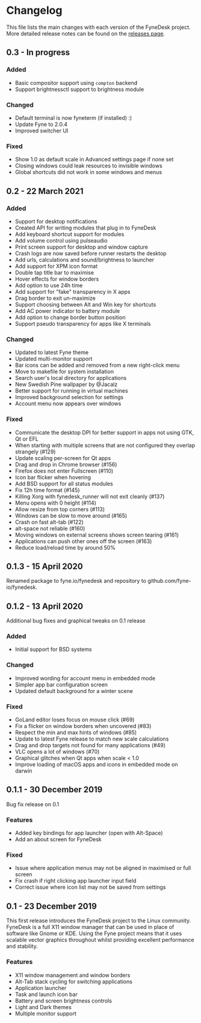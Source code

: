 # Changelog

This file lists the main changes with each version of the FyneDesk project.
More detailed release notes can be found on the [releases page](https://github.com/fyne-io/desktop/releases). 

## 0.3 - In progress

### Added

* Basic compositor support using `compton` backend
* Support brightnessctl support to brightness module

### Changed

* Default terminal is now fyneterm (if installed) :)
* Update Fyne to 2.0.4
* Improved switcher UI

### Fixed

* Show 1.0 as default scale in Advanced settings page if none set
* Closing windows could leak resources to invisible windows
* Global shortcuts did not work in some windows and menus


## 0.2 - 22 March 2021

### Added

* Support for desktop notifications
* Created API for writing modules that plug in to FyneDesk
* Add keyboard shortcut support for modules
* Add volume control using pulseaudio
* Print screen support for desktop and window capture
* Crash logs are now saved before runner restarts the desktop
* Add urls, calculations and sound/brightness to launcher
* Add support for XPM icon format
* Double tap title bar to maximise
* Hover effects for window borders
* Add option to use 24h time
* Add support for "fake" transparency in X apps
* Drag border to exit un-maximize
* Support choosing between Alt and Win key for shortcuts
* Add AC power indicator to battery module
* Add option to change border button position
* Support pseudo transparency for apps like X terminals

### Changed

* Updated to latest Fyne theme
* Updated multi-monitor support
* Bar icons can be added and removed from a new right-click menu
* Move to makefile for system installation
* Search user's local directory for applications
* New Swedish Pine wallpaper by @Jacalz
* Better support for running in virtual machines
* Improved background selection for settings
* Account menu now appears over windows

### Fixed

* Communicate the desktop DPI for better support in apps not using GTK, Qt or EFL
* When starting with multiple screens that are not configured they overlap strangely (#129)
* Update scaling per-screen for Qt apps
* Drag and drop in Chrome browser (#156)
* Firefox does not enter Fullscreen (#110)
* Icon bar flicker when hovering
* Add BSD support for all status modules
* Fix 12h time format (#145)
* Killing Xorg with fynedesk_runner will not exit cleanly (#137)
* Menu opens with 0 height (#114)
* Allow resize from top corners (#113)
* Windows can be slow to move around (#165)
* Crash on fast alt-tab (#122)
* alt-space not reliable (#160)
* Moving windows on external screens shows screen tearing (#161)
* Applications can push other ones off the screen (#163)
* Reduce load/reload time by around 50%


## 0.1.3 - 15 April 2020

Renamed package to fyne.io/fynedesk and repository to github.com/fyne-io/fynedesk.


## 0.1.2 - 13 April 2020

Additional bug fixes and graphical tweaks on 0.1 release

### Added

* Initial support for BSD systems

### Changed

* Improved wording for account menu in embedded mode
* Simpler app bar configuration screen
* Updated default background for a winter scene

### Fixed

* GoLand editor loses focus on mouse click (#69)
* Fix a flicker on window borders when uncovered (#83)
* Respect the min and max hints of windows (#85)
* Update to latest Fyne release to match new scale calculations
* Drag and drop targets not found for many applications (#49)
* VLC opens a lot of windows (#70)
* Graphical glitches when Qt apps when scale < 1.0
* Improve loading of macOS apps and icons in embedded mode on darwin


## 0.1.1 - 30 December 2019

Bug fix release on 0.1

### Features

* Added key bindings for app launcher (open with Alt-Space)
* Add an about screen for FyneDesk

### Fixed

* Issue where application menus may not be aligned in maximised or full screen
* Fix crash if right clicking app launcher input field
* Correct issue where icon list may not be saved from settings


## 0.1 - 23 December 2019

This first release introduces the FyneDesk project to the Linux community.
FyneDesk is a full X11 window manager that can be used in place of software like
Gnome or KDE. Using the Fyne project means that it uses scalable vector graphics
throughout whilst providing excellent performance and stability.

### Features

* X11 window management and window borders
* Alt-Tab stack cycling for switching applications
* Application launcher
* Task and launch icon bar
* Battery and screen brightness controls
* Light and Dark themes
* Multiple monitor support

